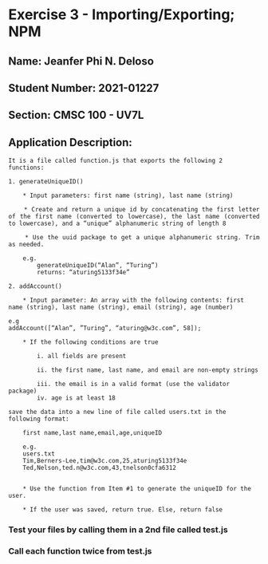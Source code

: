 # Exercise 3 - Importing/Exporting; NPM
## Name: Jeanfer Phi N. Deloso
## Student Number: 2021-01227
## Section: CMSC 100 - UV7L

## Application Description:


    It is a file called function.js that exports the following 2 functions:

<div style="text-align: justify"> 

    1. generateUniqueID()

        * Input parameters: first name (string), last name (string)

        * Create and return a unique id by concatenating the first letter of the first name (converted to lowercase), the last name (converted to lowercase), and a “unique” alphanumeric string of length 8

        * Use the uuid package to get a unique alphanumeric string. Trim as needed. 

        e.g.
            generateUniqueID(“Alan”, “Turing”)
            returns: “aturing5133f34e”

 </div>        
        



    2. addAccount()
        
        * Input parameter: An array with the following contents: first name (string), last name (string), email (string), age (number)

    e.g 
    addAccount([“Alan”, ”Turing”, “aturing@w3c.com”, 58]);

        * If the following conditions are true
            
            i. all fields are present

            ii. the first name, last name, and email are non-empty strings

            iii. the email is in a valid format (use the validator package)
            iv. age is at least 18

    save the data into a new line of file called users.txt in the following format:

        first name,last name,email,age,uniqueID

        e.g.
        users.txt
        Tim,Berners-Lee,tim@w3c.com,25,aturing5133f34e
        Ted,Nelson,ted.n@w3c.com,43,tnelson0cfa6312


        * Use the function from Item #1 to generate the uniqueID for the user.
        
        * If the user was saved, return true. Else, return false



### Test your files by calling them in a 2nd file called test.js

### Call each function twice from test.js